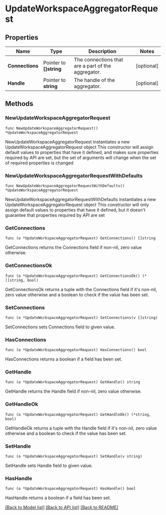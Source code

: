 # UpdateWorkspaceAggregatorRequest

## Properties

Name | Type | Description | Notes
------------ | ------------- | ------------- | -------------
**Connections** | Pointer to **[]string** | The connections that are a part of the aggregator. | [optional] 
**Handle** | Pointer to **string** | The handle of the aggregator. | [optional] 

## Methods

### NewUpdateWorkspaceAggregatorRequest

`func NewUpdateWorkspaceAggregatorRequest() *UpdateWorkspaceAggregatorRequest`

NewUpdateWorkspaceAggregatorRequest instantiates a new UpdateWorkspaceAggregatorRequest object
This constructor will assign default values to properties that have it defined,
and makes sure properties required by API are set, but the set of arguments
will change when the set of required properties is changed

### NewUpdateWorkspaceAggregatorRequestWithDefaults

`func NewUpdateWorkspaceAggregatorRequestWithDefaults() *UpdateWorkspaceAggregatorRequest`

NewUpdateWorkspaceAggregatorRequestWithDefaults instantiates a new UpdateWorkspaceAggregatorRequest object
This constructor will only assign default values to properties that have it defined,
but it doesn't guarantee that properties required by API are set

### GetConnections

`func (o *UpdateWorkspaceAggregatorRequest) GetConnections() []string`

GetConnections returns the Connections field if non-nil, zero value otherwise.

### GetConnectionsOk

`func (o *UpdateWorkspaceAggregatorRequest) GetConnectionsOk() (*[]string, bool)`

GetConnectionsOk returns a tuple with the Connections field if it's non-nil, zero value otherwise
and a boolean to check if the value has been set.

### SetConnections

`func (o *UpdateWorkspaceAggregatorRequest) SetConnections(v []string)`

SetConnections sets Connections field to given value.

### HasConnections

`func (o *UpdateWorkspaceAggregatorRequest) HasConnections() bool`

HasConnections returns a boolean if a field has been set.

### GetHandle

`func (o *UpdateWorkspaceAggregatorRequest) GetHandle() string`

GetHandle returns the Handle field if non-nil, zero value otherwise.

### GetHandleOk

`func (o *UpdateWorkspaceAggregatorRequest) GetHandleOk() (*string, bool)`

GetHandleOk returns a tuple with the Handle field if it's non-nil, zero value otherwise
and a boolean to check if the value has been set.

### SetHandle

`func (o *UpdateWorkspaceAggregatorRequest) SetHandle(v string)`

SetHandle sets Handle field to given value.

### HasHandle

`func (o *UpdateWorkspaceAggregatorRequest) HasHandle() bool`

HasHandle returns a boolean if a field has been set.


[[Back to Model list]](../README.md#documentation-for-models) [[Back to API list]](../README.md#documentation-for-api-endpoints) [[Back to README]](../README.md)


